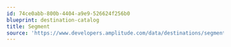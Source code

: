 ```yaml
---
id: 74ce0abb-800b-4404-a9e9-526624f256b0
blueprint: destination-catalog
title: Segment
source: 'https://www.developers.amplitude.com/data/destinations/segment'
---
```

